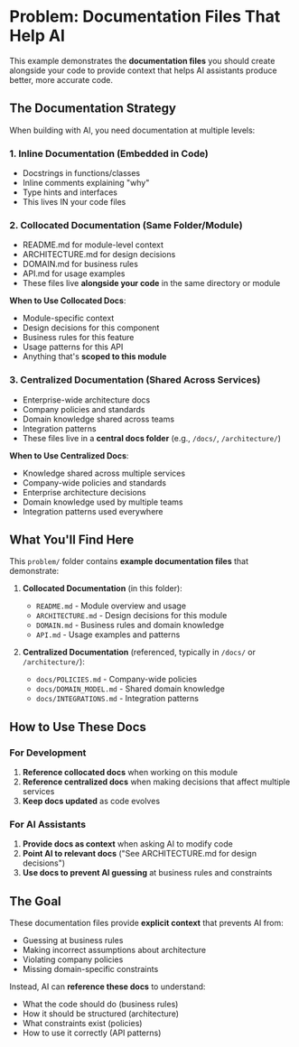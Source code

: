 # Problem: Documentation Files That Help AI

This example demonstrates the **documentation files** you should create alongside your code to provide context that helps AI assistants produce better, more accurate code.

## The Documentation Strategy

When building with AI, you need documentation at multiple levels:

### 1. **Inline Documentation** (Embedded in Code)
- Docstrings in functions/classes
- Inline comments explaining "why"
- Type hints and interfaces
- This lives IN your code files

### 2. **Collocated Documentation** (Same Folder/Module)
- README.md for module-level context
- ARCHITECTURE.md for design decisions
- DOMAIN.md for business rules
- API.md for usage examples
- These files live **alongside your code** in the same directory or module

**When to Use Collocated Docs**:
- Module-specific context
- Design decisions for this component
- Business rules for this feature
- Usage patterns for this API
- Anything that's **scoped to this module**

### 3. **Centralized Documentation** (Shared Across Services)
- Enterprise-wide architecture docs
- Company policies and standards
- Domain knowledge shared across teams
- Integration patterns
- These files live in a **central docs folder** (e.g., `/docs/`, `/architecture/`)

**When to Use Centralized Docs**:
- Knowledge shared across multiple services
- Company-wide policies and standards
- Enterprise architecture decisions
- Domain knowledge used by multiple teams
- Integration patterns used everywhere

## What You'll Find Here

This `problem/` folder contains **example documentation files** that demonstrate:

1. **Collocated Documentation** (in this folder):
   - `README.md` - Module overview and usage
   - `ARCHITECTURE.md` - Design decisions for this module
   - `DOMAIN.md` - Business rules and domain knowledge
   - `API.md` - Usage examples and patterns

2. **Centralized Documentation** (referenced, typically in `/docs/` or `/architecture/`):
   - `docs/POLICIES.md` - Company-wide policies
   - `docs/DOMAIN_MODEL.md` - Shared domain knowledge
   - `docs/INTEGRATIONS.md` - Integration patterns

## How to Use These Docs

### For Development
1. **Reference collocated docs** when working on this module
2. **Reference centralized docs** when making decisions that affect multiple services
3. **Keep docs updated** as code evolves

### For AI Assistants
1. **Provide docs as context** when asking AI to modify code
2. **Point AI to relevant docs** ("See ARCHITECTURE.md for design decisions")
3. **Use docs to prevent AI guessing** at business rules and constraints

## The Goal

These documentation files provide **explicit context** that prevents AI from:
- Guessing at business rules
- Making incorrect assumptions about architecture
- Violating company policies
- Missing domain-specific constraints

Instead, AI can **reference these docs** to understand:
- What the code should do (business rules)
- How it should be structured (architecture)
- What constraints exist (policies)
- How to use it correctly (API patterns)
